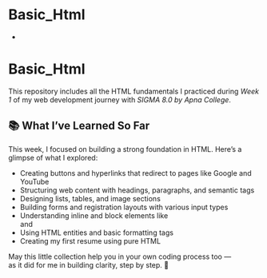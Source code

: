 # Basic_Html
-
# Basic_Html
This repository includes all the HTML fundamentals I practiced during *Week 1* of my web development journey with *SIGMA 8.0 by Apna College*.

## 📚 What I’ve Learned So Far

This week, I focused on building a strong foundation in HTML. Here’s a glimpse of what I explored:

- Creating buttons and hyperlinks that redirect to pages like Google and YouTube
- Structuring web content with headings, paragraphs, and semantic tags
- Designing lists, tables, and image sections
- Building forms and registration layouts with various input types
- Understanding inline and block elements like <div> and <span>
- Using HTML entities and basic formatting tags
- Creating my first resume using pure HTML

May this little collection help you in your own coding process too —  
as it did for me in building clarity, step by step. 🚀
